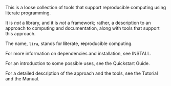 This is a loose collection of tools that support reproducible computing using literate programming.

It is *not* a library, and it is *not* a framework; rather, a description to an approach to computing and documentation, along with tools that support this approach.

The name, `lira`, stands for **li**terate, **re**producible computing.

For more information on dependencies and installation, see INSTALL.

For an introduction to some possible uses, see the Quickstart Guide.

For a detailed description of the approach and the tools, see the Tutorial and the Manual.
